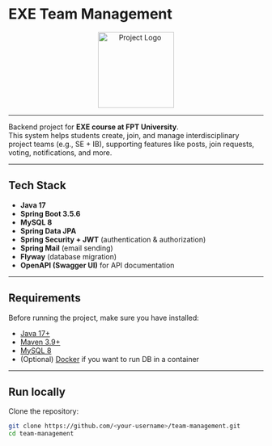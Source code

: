 # EXE Team Management

<p align="center">
  <img src="https://www.google.com/imgres?q=logo%20pass%20m%C3%B4n%20fpt&imgurl=https%3A%2F%2Flookaside.fbsbx.com%2Flookaside%2Fcrawler%2Fmedia%2F%3Fmedia_id%3D2035427806580201&imgrefurl=https%3A%2F%2Fwww.facebook.com%2Fphoto.php%3Ffbid%3D2035427806580201%26id%3D399887626800902%26set%3Da.732623576860637&docid=EerJhmY3GUqmEM&tbnid=6wk1TaW8VbAvSM&vet=12ahUKEwiX8v6AoO-PAxWkwjgGHacaHjMQM3oECB4QAA..i&w=490&h=490&hcb=2&ved=2ahUKEwiX8v6AoO-PAxWkwjgGHacaHjMQM3oECB4QAA" alt="Project Logo" width="150"/>

---

Backend project for **EXE course at FPT University**.  
This system helps students create, join, and manage interdisciplinary project teams (e.g., SE + IB), 
supporting features like posts, join requests, voting, notifications, and more.

---

## Tech Stack
- **Java 17**
- **Spring Boot 3.5.6**
- **MySQL 8**
- **Spring Data JPA**
- **Spring Security + JWT** (authentication & authorization)
- **Spring Mail** (email sending)
- **Flyway** (database migration)
- **OpenAPI (Swagger UI)** for API documentation

---

##  Requirements
Before running the project, make sure you have installed:

- [Java 17+](https://www.oracle.com/java/technologies/javase/jdk17-archive-downloads.html)
- [Maven 3.9+](https://maven.apache.org/)
- [MySQL 8](https://dev.mysql.com/downloads/mysql/)
- (Optional) [Docker](https://www.docker.com/) if you want to run DB in a container

---

## Run locally

Clone the repository:

```bash
git clone https://github.com/<your-username>/team-management.git
cd team-management
